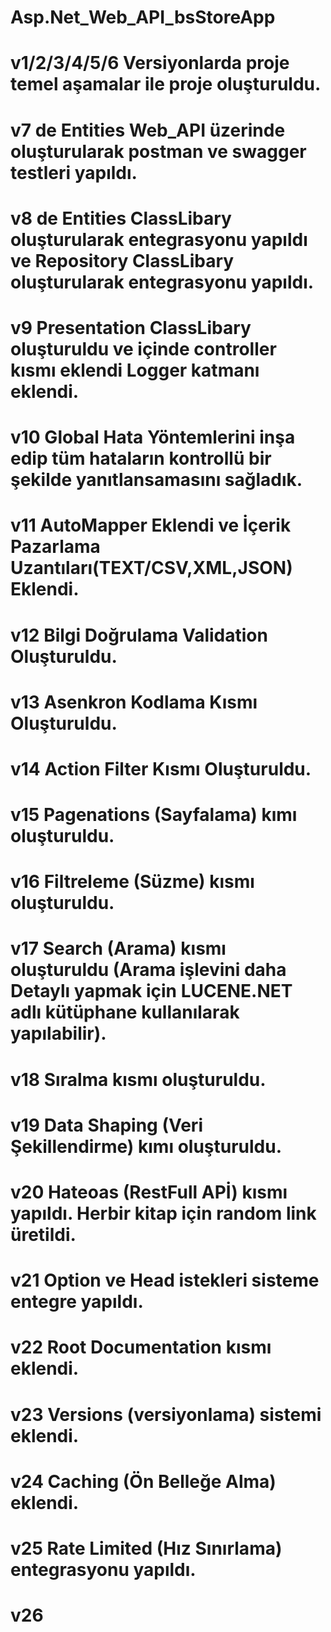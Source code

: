 #				Asp.Net_Web_API_bsStoreApp
# v1/2/3/4/5/6 Versiyonlarda proje temel aşamalar ile proje oluşturuldu.
# v7 de Entities Web_API üzerinde oluşturularak postman ve swagger testleri yapıldı.
# v8 de Entities ClassLibary oluşturularak entegrasyonu yapıldı ve Repository ClassLibary oluşturularak entegrasyonu yapıldı.
# v9 Presentation ClassLibary oluşturuldu ve içinde controller kısmı eklendi Logger katmanı eklendi.
# v10 Global Hata Yöntemlerini inşa edip tüm hataların kontrollü bir şekilde yanıtlansamasını sağladık.
# v11 AutoMapper Eklendi ve İçerik Pazarlama Uzantıları(TEXT/CSV,XML,JSON) Eklendi.
# v12 Bilgi Doğrulama Validation Oluşturuldu.
# v13 Asenkron Kodlama Kısmı Oluşturuldu.
# v14 Action Filter Kısmı Oluşturuldu.
# v15 Pagenations (Sayfalama) kımı oluşturuldu.
# v16 Filtreleme (Süzme) kısmı oluşturuldu.
# v17 Search (Arama) kısmı oluşturuldu (Arama işlevini daha Detaylı yapmak için LUCENE.NET adlı kütüphane kullanılarak yapılabilir).
# v18 Sıralma kısmı oluşturuldu.
# v19 Data Shaping (Veri Şekillendirme) kımı oluşturuldu.
# v20 Hateoas (RestFull APİ) kısmı yapıldı. Herbir kitap için random link üretildi.
# v21 Option ve Head istekleri sisteme entegre yapıldı.
# v22 Root Documentation kısmı eklendi.
# v23 Versions (versiyonlama) sistemi eklendi.
# v24 Caching (Ön Belleğe Alma) eklendi.
# v25 Rate Limited (Hız Sınırlama) entegrasyonu yapıldı.
# v26 
# 
# 
# 